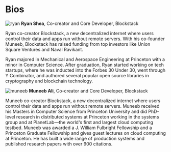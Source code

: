 # Bios

![ryan](https://github.com/blockstack/blockstack/blob/master/media/jesus%20baez%20photography_ryan%2024%20(1).jpg)
**Ryan Shea**, Co-creator and Core Developer, Blockstack

Ryan co-creator Blockstack, a new decentralized internet where users control their data and apps run without remote servers. With his co-founder Muneeb, Blockstack has raised funding from top investors like Union Square Ventures and Naval Ravikant.

Ryan majored in Mechanical and Aerospace Engineering at Princeton with a minor in Computer Science. After graduation, Ryan started working on tech startups, where he was inducted into the Forbes 30 Under 30, went through Y Combinator, and authored several popular open source libraries in cryptography and blockchain technology.


![muneeb](https://github.com/blockstack/blockstack/blob/master/media/jesus%20baez%20photography_muneeb%20ali%2016%20(1).jpg)
**Muneeb Ali**, Co-creator and Core Developer, Blockstack

Muneeb co-creator Blockstack, a new decentralized internet where users control their data and apps run without remote servers. Muneeb received his Masters in Computer Science from Princeton University and did PhD-level research in distributed systems at Princeton working in the systems group and at PlanetLab—the world's first and largest cloud computing testbed. Muneeb was awarded a J. William Fulbright Fellowship and a Princeton Graduate Fellowship and gives guest lectures on cloud computing at Princeton. He has built a wide range of production systems and published research papers with over 900 citations.
